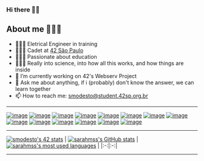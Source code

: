### Hi there 👋🏾

## About me 👩🏾‍💻
- 👩🏽‍🎓 Eletrical Engineer in training
- 👩🏾‍🚀 Cadet at [42 São Paulo](https://www.42sp.org.br/)
- 👩🏾‍🏫  Passionate about education
- 👩🏾‍🔧 Really into science, into how all this works, and how things are inside
- 🔭 I’m currently working on  42's Webserv Project
- 💬 Ask me about anything, if i (probably) don't know the answer, we can learn together
- 📫 How to reach me:   smodesto@student.42sp.org.br

---

<a href="https://github.com/sarahmss/Libft">![image](https://user-images.githubusercontent.com/62228465/171064604-87d39511-51ce-4dba-a73d-1df2cec9dbd9.png)</a>
<a href="https://github.com/sarahmss/get_next_line">![image](https://user-images.githubusercontent.com/62228465/220950824-06ec1fe0-edf0-4c26-a7fc-26173afa8022.png)</a>
<a href="https://github.com/sarahmss/ft_printf">![image](https://user-images.githubusercontent.com/62228465/220950934-29c7cf98-a001-410a-b303-d9d772a98c9c.png)</a>
<a href="https://github.com/sarahmss/https://alert-tricorne-528.notion.site/Born2beRoot-79fc2ae7c631441784580f918d00a116">![image](https://user-images.githubusercontent.com/62228465/171064691-86732103-8596-4b36-9bba-4260f0e25984.png)</a>
<a href="https://github.com/sarahmss/FDF">![image](https://user-images.githubusercontent.com/62228465/171064715-f5e00a29-f8a5-4690-a01b-222c64f98136.png)</a>
<a href="https://github.com/sarahmss/Minitalk">![image](https://user-images.githubusercontent.com/62228465/171064722-7a271dad-8530-489c-ba05-51959e902a37.png)</a>
<a href="https://github.com/sarahmss/Push_Swap">![image](https://user-images.githubusercontent.com/62228465/171064756-3e1b1aef-8e58-421b-8296-c17ab773d5db.png)</a>
<a href="https://github.com/sarahmss/Minishell">![image](https://user-images.githubusercontent.com/62228465/171064776-5838b282-5409-4758-93d0-643550971b13.png)</a>
<a href="https://github.com/sarahmss/Philosophers">![image](https://user-images.githubusercontent.com/62228465/171064782-ad20a2d8-c9a5-4bb1-aba8-5517a3d14c9c.png)</a>
<a href="https://github.com/sarahmss/Net_practice">![image](https://user-images.githubusercontent.com/62228465/172032609-a490d287-7ad8-47fa-a32f-5fe6155443ec.png)</a>
<a href="https://github.com/sarahmss/Cub3D">![image](https://user-images.githubusercontent.com/62228465/186448247-4c38697f-59dc-4034-ab83-b60e257877d5.png)</a>
<a href="https://github.com/sarahmss/CPP">![image](https://user-images.githubusercontent.com/62228465/200434438-65331ce8-9a46-47f5-a965-66949fab1786.png)</a>
<a href="https://github.com/sarahmss/Ft_containers">![image](https://user-images.githubusercontent.com/62228465/220950159-650158ca-0f0d-4860-86d2-55057fe50a04.png)</a>
<a href="https://github.com/sarahmss/Inception">![image](https://github.com/sarahmss/sarahmss/assets/62228465/ebfa00b8-312c-4bde-a39f-ff6f43e2d297)


---
[![smodesto's 42 stats](https://badge42.vercel.app/api/v2/cl2w40gcl001109mx37lm6el8/stats?cursusId=21&coalitionId=undefined)](https://github.com/JaeSeoKim/badge42)
| [![sarahmss's GitHub stats](https://github-readme-stats.vercel.app/api?username=sarahmss&count_private=true&show_icons=true&hide=issues&hide_border=true&theme=jolly)](https://github.com/sarahmss?tab=repositories) | [![sarahmss's most used languages](https://github-readme-stats.vercel.app/api/top-langs/?username=sarahmss&layout=compact&hide_border=true&theme=jolly)](https://github.com/sarahmss?tab=repositories) |
|:-:|:-:|

---
